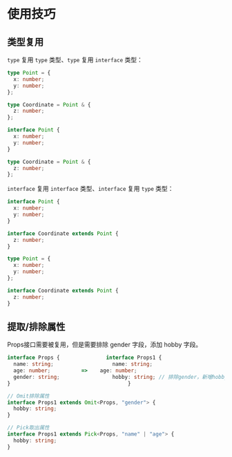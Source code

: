 # 使用技巧

## 类型复用

`type` 复用 `type` 类型、`type` 复用 `interface` 类型：

```ts
type Point = {
  x: number;
  y: number;
};

type Coordinate = Point & {
  z: number;
};
```

```ts
interface Point {
  x: number;
  y: number;
}

type Coordinate = Point & {
  z: number;
};
```

`interface` 复用 `interface` 类型、`interface` 复用 `type` 类型：

```ts
interface Point {
  x: number;
  y: number;
}

interface Coordinate extends Point {
  z: number;
}
```

```ts
type Point = {
  x: number;
  y: number;
};

interface Coordinate extends Point {
  z: number;
}
```



## 提取/排除属性

Props接口需要被复用，但是需要排除 gender 字段，添加 hobby 字段。

```typescript
interface Props {				interface Props1 {
  name: string;					  name: string;	
  age: number;			=>	  age: number;
  gender: string;				  hobby: string; // 排除gender，新增hobby
}								       }
```

```typescript
// Omit排除属性
interface Props1 extends Omit<Props, "gender"> {
  hobby: string;
}

// Pick取出属性
interface Props1 extends Pick<Props, "name" | "age"> {
  hobby: string;
}
```

